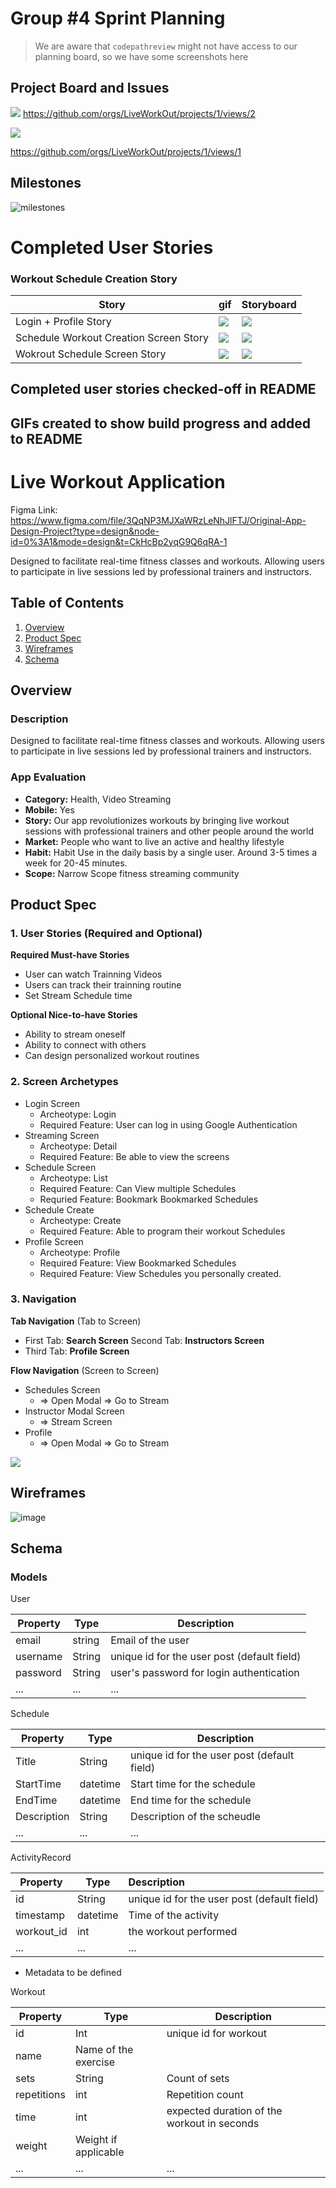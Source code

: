 # Group #4 Sprint Planning 

> We are aware that `codepathreview` might not have access to our planning board, so we have some screenshots here

## Project Board and Issues

![](./img/2024-04-20-00-55-33.png)
https://github.com/orgs/LiveWorkOut/projects/1/views/2

![](./img/2024-04-20-00-57-29.png)

https://github.com/orgs/LiveWorkOut/projects/1/views/1

## Milestones
![milestones](https://github.com/LiveWorkOut/live-workout-space/assets/63534623/6f3fe56a-2416-4d50-a62e-3cbf38300147)

# Completed User Stories


### Workout Schedule Creation Story


| Story                                  | gif                                  | Storyboard |
| -------------------------------------- | ------------------------------------ | ---------- |
| Login  + Profile Story                 | ![](./gif/login-profile.gif)         | ![](./img/2024-04-22-02-53-08.png)
| Schedule Workout Creation Screen Story | ![](./gif/scheduleworkoutscreen.gif) | ![](./img/2024-04-22-02-53-23.png)
| Wokrout Schedule Screen Story          | ![](./img/2024-04-22-02-50-17.png)   | ![](./img/2024-04-22-02-54-19.png)


## Completed user stories checked-off in README



## GIFs created to show build progress and added to README

# Live Workout Application


Figma Link: https://www.figma.com/file/3QqNP3MJXaWRzLeNhJlFTJ/Original-App-Design-Project?type=design&node-id=0%3A1&mode=design&t=CkHcBp2yqG9Q6qRA-1

Designed to facilitate real-time fitness classes and workouts.
Allowing users to participate in live sessions led by professional trainers and instructors.

## Table of Contents

1. [Overview](#Overview)
2. [Product Spec](#Product-Spec)
3. [Wireframes](#Wireframes)
4. [Schema](#Schema)

## Overview

### Description


Designed to facilitate real-time fitness classes and workouts.
Allowing users to participate in live sessions led by professional trainers and instructors.

### App Evaluation

- **Category:** Health, Video Streaming
- **Mobile:** Yes
- **Story:**  Our app revolutionizes workouts by bringing live workout sessions with professional trainers and other people around the world
- **Market:** People who want to live an active and healthy lifestyle
- **Habit:** Habit Use in the daily basis by a single user. Around 3-5 times a week for 20-45 minutes.
- **Scope:** Narrow Scope fitness streaming community

## Product Spec

### 1. User Stories (Required and Optional)

**Required Must-have Stories**

* User can watch Trainning Videos
* Users can track their trainning routine
* Set Stream Schedule time

**Optional Nice-to-have Stories**

* Ability to stream oneself
* Ability to connect with others
* Can design personalized workout routines


### 2. Screen Archetypes

* Login Screen
    * Archeotype: Login
    * Required Feature: User can log in using Google Authentication
* Streaming Screen
    * Archeotype: Detail
    * Required Feature: Be able to view the screens 
* Schedule Screen
    * Archeotype: List
    * Required Feature: Can View multiple Schedules
    * Requried Feature: Bookmark Bookmarked Schedules
* Schedule Create
    * Archeotype: Create
    * Required Feature: Able to program their workout Schedules
* Profile Screen
    * Archeotype: Profile
    * Required Feature: View Bookmarked Schedules
    * Required Feature: View Schedules you personally created.


### 3. Navigation

**Tab Navigation** (Tab to Screen)

- First Tab: **Search Screen**
  Second Tab: **Instructors Screen**
- Third Tab:  **Profile Screen**


**Flow Navigation** (Screen to Screen)

- Schedules Screen
  - => Open Modal => Go to Stream
- Instructor Modal Screen
  - => Stream Screen
- Profile
  - => Open Modal => Go to Stream


![](gif/mockup.gif)

## Wireframes


![image](https://hackmd.io/_uploads/Bkm1iqwe0.png)


## Schema 


### Models

User

| Property | Type   | Description                                 |
| -------- | ------ | ------------------------------------------- |
| email    | string | Email of the user                           |
| username | String | unique id for the user post (default field) |
| password | String | user's password for login authentication    |
| ...      | ...    | ...                                         |


Schedule

| Property    | Type     | Description                                 |
| ----------- | -------- | ------------------------------------------- |
| Title       | String   | unique id for the user post (default field) |
| StartTime   | datetime | Start time for the schedule                 |
| EndTime     | datetime | End time for the schedule                   |
| Description | String   | Description of the scheudle                 |
| ...         | ...      | ...                                         |


ActivityRecord

| Property   | Type     | Description                                 |
| ---------- | -------- | :------------------------------------------ |
| id         | String   | unique id for the user post (default field) |
| timestamp  | datetime | Time of the activity                        |
| workout_id | int      | the workout performed                       |
| ...        | ...      | ...                                         |

- Metadata to be defined

Workout

| Property    | Type                 | Description                                 |
| ----------- | -------------------- | ------------------------------------------- |
| id          | Int                  | unique id for workout                       |
| name        | Name of the exercise |
| sets        | String               | Count of sets                               |
| repetitions | int                  | Repetition count                            |
| time        | int                  | expected duration of the workout in seconds |
| weight      | Weight if applicable |
| ...         | ...                  | ...                                         |

